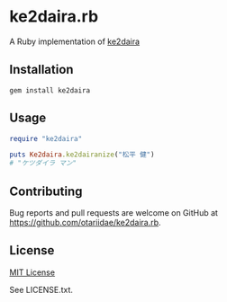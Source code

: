 # ke2daira.rb

A Ruby implementation of [ke2daira](https://github.com/ryuichiueda/ke2daira)

## Installation

```console
gem install ke2daira
```

## Usage

```ruby
require "ke2daira"

puts Ke2daira.ke2dairanize("松平 健")
# "ケツダイラ マン"
```

## Contributing

Bug reports and pull requests are welcome on GitHub at https://github.com/otariidae/ke2daira.rb.

## License

[MIT License](https://opensource.org/licenses/MIT)

See LICENSE.txt.
